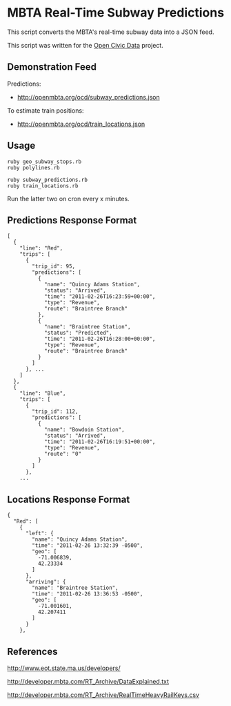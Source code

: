 # MBTA Real-Time Subway Predictions

This script converts the MBTA's real-time subway data into a JSON feed.

This script was written for the [Open Civic Data][ocd] project.

[ocd]:http://opencivicdata.org/

## Demonstration Feed

Predictions:

* <http://openmbta.org/ocd/subway_predictions.json>

To estimate train positions:

* <http://openmbta.org/ocd/train_locations.json>

## Usage

    ruby geo_subway_stops.rb
    ruby polylines.rb

    ruby subway_predictions.rb  
    ruby train_locations.rb

Run the latter two on cron every x minutes.

## Predictions Response Format
    [
      {
        "line": "Red",
        "trips": [
          {
            "trip_id": 95,
            "predictions": [
              {
                "name": "Quincy Adams Station",
                "status": "Arrived",
                "time": "2011-02-26T16:23:59+00:00",
                "type": "Revenue",
                "route": "Braintree Branch"
              },
              {
                "name": "Braintree Station",
                "status": "Predicted",
                "time": "2011-02-26T16:28:00+00:00",
                "type": "Revenue",
                "route": "Braintree Branch"
              }
            ]
          }, ...
        ]
      },
      {
        "line": "Blue",
        "trips": [
          {
            "trip_id": 112,
            "predictions": [
              {
                "name": "Bowdoin Station",
                "status": "Arrived",
                "time": "2011-02-26T16:19:51+00:00",
                "type": "Revenue",
                "route": "0"
              }
            ]
          },
        ...

## Locations Response Format

    {
      "Red": [
        {
          "left": {
            "name": "Quincy Adams Station",
            "time": "2011-02-26 13:32:39 -0500",
            "geo": [
              -71.006839,
              42.23334
            ]
          },
          "arriving": {
            "name": "Braintree Station",
            "time": "2011-02-26 13:36:53 -0500",
            "geo": [
              -71.001601,
              42.207411
            ]
          }
        },

## References

<http://www.eot.state.ma.us/developers/>

<http://developer.mbta.com/RT_Archive/DataExplained.txt>

<http://developer.mbta.com/RT_Archive/RealTimeHeavyRailKeys.csv>



